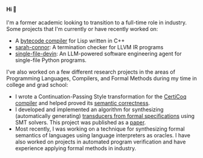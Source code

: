 #### Hi 👋

I'm a former academic looking to transition to a full-time role in industry. Some projects that I'm currently or have recently worked on:

- A [bytecode compiler](https://github.com/anvayg/bytecode-compiler) for Lisp written in C++
- [sarah-connor](https://github.com/cceckman/sarah-connor): A termination checker for LLVM IR programs
- [single-file-devin](https://github.com/stefanlance/single_file_devin): An LLM-powered software engineering agent for single-file Python programs.

I've also worked on a few different research projects in the areas of Programming Languages, Compilers, and Formal Methods during my time in college and grad school:

-  I wrote a Continuation-Passing Style transformation for the [CertiCoq compiler](https://github.com/certiCoq/certicoq/)
   and helped proved its [semantic correctness](https://scholar.google.com/citations?view_op=view_citation&hl=en&user=kR6ogecAAAAJ&citation_for_view=kR6ogecAAAAJ:u5HHmVD_uO8C). 
 - I developed and implemented an algorithm for synthesizing (automatically generating) [transducers from formal specifications](https://github.com/anvayg/transducer-repair) using SMT solvers. This project was published as a [paper](https://scholar.google.com/citations?view_op=view_citation&hl=en&user=kR6ogecAAAAJ&citation_for_view=kR6ogecAAAAJ:u-x6o8ySG0sC).
 - Most recently, I was working on a technique for synthesizing formal semantics of languages using language interpreters as oracles. I have also worked on projects in automated program verification and have experience applying formal methods in industry.
 
<!--
**anvayg/anvayg** is a ✨ _special_ ✨ repository because its `README.md` (this file) appears on your GitHub profile.

Here are some ideas to get you started:

- 🔭 I’m currently working on ...
- 🌱 I’m currently learning ...
- 👯 I’m looking to collaborate on ...
- 🤔 I’m looking for help with ...
- 💬 Ask me about ...
- 📫 How to reach me: ...
- 😄 Pronouns: ...
- ⚡ Fun fact: ...
-->
